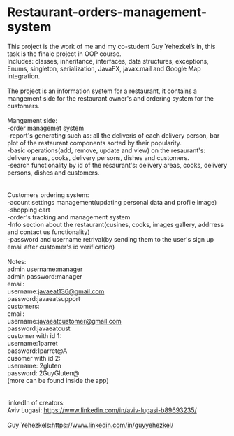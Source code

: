 # Restaurant-orders-management-system

This project is the work of me and my co-student Guy Yehezkel’s in, this task is the finale project in OOP course.<br>
Includes: classes, inheritance, interfaces, data structures, exceptions, Enums, singleton, serialization, JavaFX, javax.mail and Google Map integration.<br>
<br>
The project is an information system for a restaurant, it contains a mangement side for the restaurant owner's and ordering system for the customers.<br>
<br>
Mangement side:<br>
    -order managemet system<br>
    -report's generating such as: all the deliveris of each delivery person, bar plot of the restaurant components sorted by their popularity.<br>
    -basic operations(add, remove, update and view) on the resaurant's: delivery areas, cooks, delivery persons, dishes and customers.<br>
    -search functionality by id of the resaurant's: delivery areas, cooks, delivery persons, dishes and customers.<br>
    <br>
    <br>
Customers ordering system:<br>
    -acount settings management(updating personal data and profile image)<br>
    -shopping cart<br>
    -order's tracking and management system<br>
    -Info section about the restaurant(cusines, cooks, images gallery, addrress and contact us functionality)<br>
    -password and username retrival(by sending them to the user's sign up email after customer's id verification)<br>
    <br>
Notes:<br>
  admin username:manager<br>
  admin password:manager<br>
  email:<br>
       username:javaeat136@gmail.com<br>
       password:javaeatsupport<br>
  customers:<br>
    email:<br>
        username:javaeatcustomer@gmail.com<br>
        password:javaeatcust<br>
    customer with id 1:<br>
       username:1parret<br>
        password:1parret@A<br>
    cusomer with id 2:<br>
        username: 2gluten<br>
        password: 2GuyGluten@<br>
    (more can be found inside the app)<br>
    <br>
    <br>
linkedIn of creators:<br>
    Aviv Lugasi: https://www.linkedin.com/in/aviv-lugasi-b89693235/<br>
    <br>
    Guy Yehezkels:https://www.linkedin.com/in/guyyehezkel/<br>
